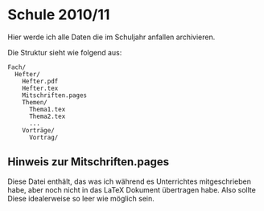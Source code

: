 Schule 2010/11
==============

Hier werde ich alle Daten die im Schuljahr anfallen archivieren.

Die Struktur sieht wie folgend aus:

    Fach/
      Hefter/
        Hefter.pdf
        Hefter.tex
        Mitschriften.pages
        Themen/
          Thema1.tex
          Thema2.tex
          ...
        Vorträge/
          Vortrag/

Hinweis zur Mitschriften.pages
------------------------------

Diese Datei enthält, das was ich während es Unterrichtes mitgeschrieben habe, aber noch nicht in das LaTeX Dokument übertragen habe. Also sollte Diese idealerweise so leer wie möglich sein.
         
